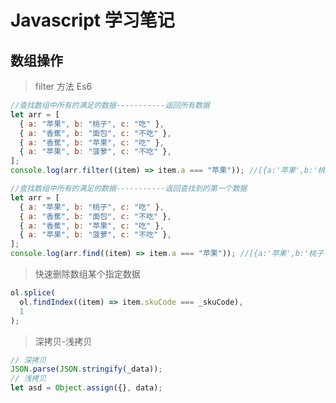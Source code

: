 # Javascript 学习笔记

## 数组操作

> filter 方法 Es6

```javascript
//查找数组中所有的满足的数据-----------返回所有数据
let arr = [
  { a: "苹果", b: "桃子", c: "吃" },
  { a: "香蕉", b: "面包", c: "不吃" },
  { a: "香蕉", b: "苹果", c: "吃" },
  { a: "苹果", b: "菠萝", c: "不吃" },
];
console.log(arr.filter((item) => item.a === "苹果")); //[{a:'苹果',b:'桃子',c:'吃'},{a:'苹果',b:'菠萝',c:'不吃'}]
```

```javascript
//查找数组中所有的满足的数据-----------返回查找到的第一个数据
let arr = [
  { a: "苹果", b: "桃子", c: "吃" },
  { a: "香蕉", b: "面包", c: "不吃" },
  { a: "香蕉", b: "苹果", c: "吃" },
  { a: "苹果", b: "菠萝", c: "不吃" },
];
console.log(arr.find((item) => item.a === "苹果")); //[{a:'苹果',b:'桃子',c:'吃'},{a:'苹果',b:'菠萝',c:'不吃'}]
```

> 快速删除数组某个指定数据

```javascript
ol.splice(
  ol.findIndex((item) => item.skuCode === _skuCode),
  1
);
```

> 深拷贝-浅拷贝

```javascript
// 深拷贝
JSON.parse(JSON.stringify(_data));
// 浅拷贝
let asd = Object.assign({}, data);
```
